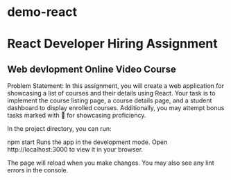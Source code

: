 # demo-react
# React Developer Hiring Assignment
## Web devlopment Online Video Course
Problem Statement:
In this assignment, you will create a web application for showcasing a list
of courses and their details using React. Your task is to implement the
course listing page, a course details page, and a student dashboard to
display enrolled courses. Additionally, you may attempt bonus tasks
marked with 🎁 for showcasing proficiency.

In the project directory, you can run:

npm start
Runs the app in the development mode.
Open http://localhost:3000 to view it in your browser.

The page will reload when you make changes.
You may also see any lint errors in the console.